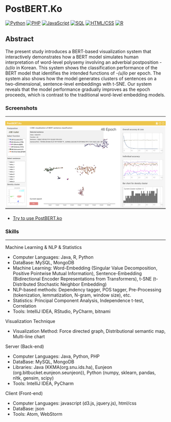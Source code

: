 # PostBERT.Ko


<!--[![Java](https://img.shields.io/badge/Java-Used-red.svg)](https://shields.io/#/) [![Python](https://img.shields.io/badge/Python-Used-blue.svg)](https://shields.io/#/) [![PHP](https://img.shields.io/badge/PHP-Used-lightgrey.svg)](https://shields.io/#/) [![JavaScript](https://img.shields.io/badge/JavaScript-Used-brightgreen.svg)](https://shields.io/#/) [![SQL](https://img.shields.io/badge/SQL-Used-9cf.svg)](https://shields.io/#/) [![HTML/CSS](https://img.shields.io/badge/HTML%2FCSS-Used-yellow.svg)](https://shields.io/#/) [![R](https://img.shields.io/badge/R-Used-blueviolet.svg)](https://shields.io/#/)-->
[![Python](https://img.shields.io/badge/Python-Used-blue.svg)](https://shields.io/#/) [![PHP](https://img.shields.io/badge/PHP-Used-lightgrey.svg)](https://shields.io/#/) [![JavaScript](https://img.shields.io/badge/JavaScript-Used-brightgreen.svg)](https://shields.io/#/) [![SQL](https://img.shields.io/badge/SQL-Used-9cf.svg)](https://shields.io/#/) [![HTML/CSS](https://img.shields.io/badge/HTML%2FCSS-Used-yellow.svg)](https://shields.io/#/) [![R](https://img.shields.io/badge/R-Used-blueviolet.svg)](https://shields.io/#/)

## Abstract
The present study introduces a BERT-based visualization system that interactively demonstrates how a BERT model simulates human interpretation of word-level polysemy involving an adverbial postposition <i>-(u)lo</i> in Korean. This system shows the classification performance of the BERT model that identifies the intended functions of <i>-(u)lo</i> per epoch. The system also shows how the model generates clusters of sentences on a two-dimensional, sentence-level embeddings with t-SNE. Our system reveals that the model performance gradually improves as the epoch proceeds, which is contrast to the traditional word-level embedding models.

### Screenshots
-----------
<div>
  <a target="_blank" rel="noopener noreferrer" href="https://seongmin-mun.github.io/Project/BERT%20polysemy%20interpretation_EACL/PostBERT.Ko-EACL/index.html"><img src="./Screenshot/PostBERT.ko_EACL.png" style="max-width:100%;"></a>
</div>

- [Try to use PostBERT.ko](https://seongmin-mun.github.io/Project/BERT%20polysemy%20interpretation_EACL/PostBERT.Ko-EACL/index.html)

### Skills
-------
Machine Learning & NLP & Statistics

- Computer Languages: Java, R, Python
- DataBase: MySQL, MongoDB
- Machine Learning: Word-Embedding (Singular Value Decomposition, Positive Pointwise Mutual Information), Sentence-Embedding (Bidirectional Encoder Representations from Transformers), t-SNE (t-Distributed Stochastic Neighbor Embedding)
- NLP-based methods: Dependency tagger, POS tagger, Pre-Processing (tokenization, lemmatization, N-gram, window size), etc.
- Statistics: Principal Component Analysis, Independence t-test, Correlation
- Tools: IntelliJ IDEA, RStudio, PyCharm, bitnami

Visualization Technique

- Visualization Method: Force directed graph, Distributional semantic map, Multi-line chart

Server (Back-end)

- Computer Languages: Java, Python, PHP
- DataBase: MySQL, MongoDB
- Libraries: Java (KKMA(org.snu.ids.ha), Eunjeon (org.bitbucket.eunjeon.seunjeon)), Python (numpy, sklearn, pandas, nltk, gensim, scipy)
- Tools: IntelliJ IDEA, PyCharm

Client (Front-end)

- Computer Languages: javascript (d3.js, jquery.js), html/css
- DataBase: json
- Tools: Atom, WebStorm
